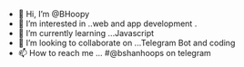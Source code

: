 - 👋 Hi, I’m @BHoopy
- 👀 I’m interested in ..web and app development .
- 🌱 I’m currently learning ...Javascript 
- 💞️ I’m looking to collaborate on ...Telegram Bot and coding 
- 📫 How to reach me ...
#@bshanhoops on telegram 

<!---
BHoopy/BHoopy is a ✨ special ✨ repository because its `README.md` (this file) appears on your GitHub profile.
You can click the Preview link to take a look at your changes.
--->
